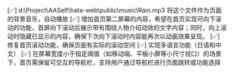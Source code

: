 [✅] d:\Project\AASelf\hata-web\public\music\Rain.mp3 将这个文件作为页面的背景音乐，自动播放
[✅] 增加首页第二屏幕的内容，希望在首页实现可向下滚动的功能，首屏向下滚动后展示带有围绕人物介绍动效的文字内容；同时，向上滚动时隐藏已显示的内容，确保下次向下滚动时内容能再次以动画效果呈现。
[✅] 修复首页滚动功能，确保页面有实际的滚动空间
[✅] 实现多语言功能（日语和中文）
[✅] 在屏幕宽度小于指定阈值（如移动端、平板小屏等小尺寸视口）的场景下，首页需保留可交互的导航栏，支持用户通过导航栏进行页面跳转或功能选择
